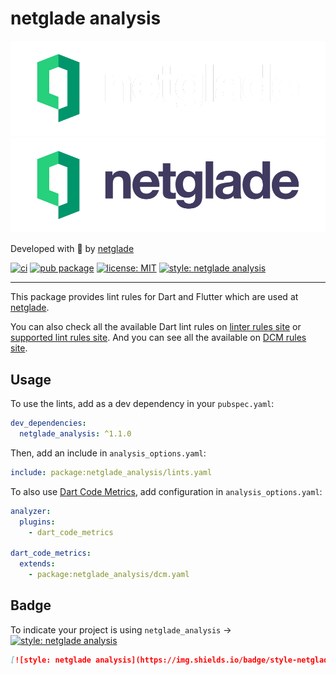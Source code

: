# netglade analysis

[![netglade][netglade_logo_light]][netglade_link_light]
[![netglade][netglade_logo_dark]][netglade_link_dark]

Developed with 💚 by [netglade][netglade_link]

[![ci][ci_badge]][ci_badge_link]
[![pub package][pub_badge]][pub_badge_link]
[![license: MIT][license_badge]][license_badge_link]
[![style: netglade analysis][style_badge]][style_badge_link]

---

This package provides lint rules for Dart and Flutter which are used at [netglade][netglade_link].

You can also check all the available Dart lint rules on [linter rules site][linter_rules] or [supported lint rules site][supported_lint_rules].
And you can see all the available on [DCM rules site][dcm_rules].

## Usage

To use the lints, add as a dev dependency in your `pubspec.yaml`:

```yaml
dev_dependencies:
  netglade_analysis: ^1.1.0
```

Then, add an include in `analysis_options.yaml`:

```yaml
include: package:netglade_analysis/lints.yaml
```

To also use [Dart Code Metrics](https://dcm.dev), add configuration in `analysis_options.yaml`:  

```yaml
analyzer:
  plugins:
    - dart_code_metrics

dart_code_metrics:
  extends:
    - package:netglade_analysis/dcm.yaml
```

## Badge

To indicate your project is using `netglade_analysis` →
[![style: netglade analysis][style_badge]][style_badge_link]

```md
[![style: netglade analysis](https://img.shields.io/badge/style-netglade_analysis-26D07C.svg)](https://pub.dev/packages/netglade_analysis)
```

[netglade_link]: https://netglade.cz/en
[netglade_link_light]: https://netglade.cz/en#gh-light-mode-only
[netglade_link_dark]: https://netglade.cz/en#gh-dark-mode-only
[netglade_logo_light]: https://raw.githubusercontent.com/netglade/.github/main/assets/netglade_logo_light.png#gh-light-mode-only
[netglade_logo_dark]: https://raw.githubusercontent.com/netglade/.github/main/assets/netglade_logo_dark.png#gh-dark-mode-only

[ci_badge]: https://github.com/netglade/netglade_analysis/workflows/ci/badge.svg
[ci_badge_link]: https://github.com/netglade/netglade_analysis/actions
[license_badge]: https://img.shields.io/badge/license-MIT-blue.svg
[license_badge_link]: https://opensource.org/licenses/MIT
[pub_badge]: https://img.shields.io/pub/v/netglade_analysis.svg
[pub_badge_link]: https://pub.dartlang.org/packages/netglade_analysis
[style_badge]: https://img.shields.io/badge/style-netglade_analysis-26D07C.svg
[style_badge_link]: https://pub.dev/packages/netglade_analysis

[linter_rules]: https://dart.dev/tools/linter-rules
[supported_lint_rules]: https://dart-lang.github.io/linter/lints
[dcm_rules]: https://dcm.dev/docs/individuals/rules/
